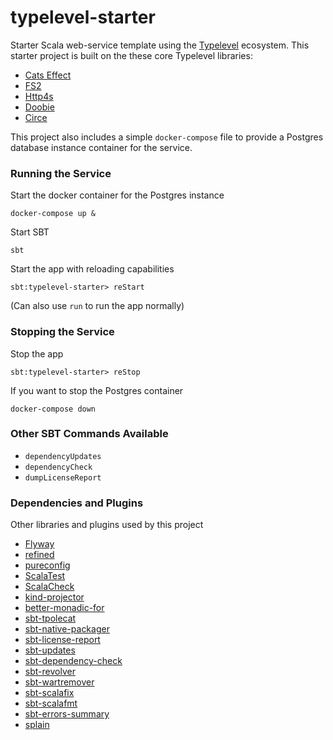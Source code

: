 # typelevel-starter

Starter Scala web-service template using the [Typelevel](https://typelevel.org/)
ecosystem. This starter project is built on the these core Typelevel libraries:
- [Cats Effect](https://typelevel.org/cats-effect/)
- [FS2](https://fs2.io/)
- [Http4s](https://http4s.org/)
- [Doobie](https://tpolecat.github.io/doobie/)
- [Circe](https://circe.github.io/circe/)

This project also includes a simple `docker-compose` file to provide a Postgres
database instance container for the service.

### Running the Service

Start the docker container for the Postgres instance
```
docker-compose up &
```

Start SBT
```
sbt
```

Start the app with reloading capabilities
```
sbt:typelevel-starter> reStart
```

(Can also use `run` to run the app normally)

### Stopping the Service

Stop the app
```
sbt:typelevel-starter> reStop
```

If you want to stop the Postgres container
```
docker-compose down
```

### Other SBT Commands Available

- `dependencyUpdates`
- `dependencyCheck`
- `dumpLicenseReport`

### Dependencies and Plugins

Other libraries and plugins used by this project
- [Flyway](https://flywaydb.org/)
- [refined](https://github.com/fthomas/refined)
- [pureconfig](https://github.com/pureconfig/pureconfig)
- [ScalaTest](https://www.scalatest.org/)
- [ScalaCheck](https://www.scalacheck.org/)
- [kind-projector](https://github.com/typelevel/kind-projector)
- [better-monadic-for](https://github.com/oleg-py/better-monadic-for)
- [sbt-tpolecat](https://github.com/DavidGregory084/sbt-tpolecat)
- [sbt-native-packager](https://github.com/sbt/sbt-native-packager)
- [sbt-license-report](https://github.com/sbt/sbt-license-report)
- [sbt-updates](https://github.com/rtimush/sbt-updates)
- [sbt-dependency-check](https://github.com/albuch/sbt-dependency-check)
- [sbt-revolver](https://github.com/spray/sbt-revolver)
- [sbt-wartremover](https://github.com/wartremover/wartremover)
- [sbt-scalafix](https://github.com/scalacenter/sbt-scalafix)
- [sbt-scalafmt](https://github.com/scalameta/sbt-scalafmt)
- [sbt-errors-summary](https://github.com/Duhemm/sbt-errors-summary)
- [splain](https://github.com/tek/splain)
